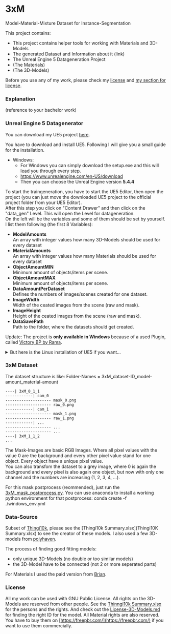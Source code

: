 # 3xM
Model-Material-Mixture Dataset for Instance-Segmentation

This project contains:
- This project contains helper tools for working with Materials and 3D-Models
- The generated Dataset and Information about it (link)
- The Unreal Engine 5 Datageneration Project
- (The Materials)
- (The 3D-Models)

Before you use any of my work, please check my [license](./LICENSE) and [my section for license](#license).

### Explanation
(reference to your bachelor work)


### Unreal Engine 5 Datagenerator
You can download my UE5 project [here](https://drive.google.com/drive/folders/1oR5vuiZkV9cdTlgUpzvDcJ6WtvkyXvRa?usp=sharing).

You have to download and install UE5. Following I will give you a small guide for the installation.
- Windows:
    - For Windows you can simply download the setup.exe and this will lead you through every step. 
    - https://www.unrealengine.com/en-US/download 
    - Then you can choose the Unreal Engine version **5.4.4**


To start the traingeneration, you have to start the UE5 Editor, then open the project (you can just move the downloaded UE5 project to the official project folder from your UE5 Editor).<br>After this step you click on "Content Drawer" and then click on the "data_gen" Level. This will open the Level for datageneration.<br>On the left will be the variables and some of them should be set by yourself. I list them following (the first 8 Variables):
- **ModelAmounts**<br>An array with integer values how many 3D-Models should be used for every dataset
- **MaterialAmounts** <br>An array with integer values how many Materials should be used for every dataset
- **ObjectAmountMIN** <br>Minimum amount of objects/items per scene.
- **ObjectAmountMAX** <br>Minimum amount of objects/items per scene.
- **DataAmountPerDataset** <br>Defines the numbers of images/scenes created for one dataset.
- **ImageWidth** <br>Width of the ceated images from the scene (raw and mask).
- **ImageHeight** <br>Height of the ceated images from the scene (raw and mask).
- **DataSavePath** <br>Path to the folder, where the datasets should get created.

Update: The project is **only available in Windows** because of a used Plugin, called [Victory BP by Rama](https://forums.unrealengine.com/t/ramas-extra-blueprint-nodes-for-ue5-no-c-required/231476).

<details>
  <summary>But here is the Linux installation of UE5 if you want...</summary>

- Linux:
    - First install all imortant requirements:
    ```terminal
    sudo apt update
    sudo apt upgrade

    sudo apt install mesa-vulkan-drivers vulkan-utils

    sudo apt-get install build-essential clang-12 python3-pip git cmake ninja-build libgtk-3-dev
    sudo apt-get install libxcb-xinerama0 libxcb1 libxkbcommon-x11-0 libxrandr2 libxcomposite1
    sudo apt-get install libgl1-mesa-dev

    # for nvidia gpu
    sudo apt-get install nvidia-driver-525 nvidia-utils-525

    # for amd gpu
    sudo apt install radeontop
    sudo apt-get install mesa-vulkan-drivers mesa-vulkan-drivers:i386

    sudo apt update
    sudo apt upgrade

    sudo reboot
    ```
    - test Installation with:
    
    NVIDIA-GPU:
    ```terminal
    vulkaninfo
    nvidia-smi
    ```
    AMD GPU:
    ```terminal
    vulkaninfo
    radeontop
    ```
    - Download Unreal Engine **5.4.4** zip file from [here](https://www.unrealengine.com/en-US/linux)
    - Extract the zip-file in the home folder (or whether you want it)
    - Run UE5 with:
    ```terminal
    cd ~/Linux_Unreal_Engine_5.4.4
    ./Engine/Binaries/Linux/UnrealEditor
    ```
</details>

### 3xM Dataset

The dataset structure is like:
Folder-Names = 3xM_dataset-ID_model-amount_material-amount

```
----| 3xM_0_1_1
------------| cam_0
-------------------- mask_0.png
-------------------- raw_0.png
------------| cam_1
-------------------- mask_1.png
-------------------- raw_1.png
------------| ...
-------------------- ...
-------------------- ...
----| 3xM_1_1_2
...
```

The Mask-Images are basic RGB Images. Where all pixel values with the value 0 are the background and every other pixel value stand for one object. Every object have a unique pixel value.<br>You can also transfom the dataset to a grey image, where 0 is again the background and every pixel is also again one object, but now with only one channel and the numbers are increasing (1, 2, 3, 4, ...).

For this mask postprocess (reommended), just run the [3xM_mask_postprocess.py](./src/3xM_mask_postrocess.py). You can use anaconda to install a working python environment for that postprocess: conda create -f ./windows_env.yml


### Data-Source

Subset of [Thingi10k](https://ten-thousand-models.appspot.com/), please see the [Thingi10k Summary.xlsx](Thingi10K Summary.xlsx) to see the creator of these models. I also used a few 3D-models from [polyhaven](https://polyhaven.com/).

The process of finding good fitting models:
- only unique 3D-Models (no double or too similar models)
- the 3D-Model have to be connected (not 2 or more seperated parts)

For Materials I used the paid version from [Brian](https://freepbr.com/).


### License

All my work can be used with GNU Public License. All rights on the 3D-Models are reserved from other people. See the [Thinngi10k Summary.xlsx](./Thingi10K%20Summary.xlsx) for the persons and the rights. And check out the [License-3D-Models.md](./License-3D-Models.md) for finding the right ID for the model. All Material rights are also reserved. You have to buy them on [https://freepbr.com/](https://freepbr.com/) if you want to use them commercially.




